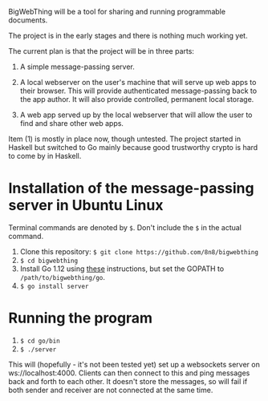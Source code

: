BigWebThing will be a tool for sharing and running programmable documents.

The project is in the early stages and there is nothing much working yet.

The current plan is that the project will be in three parts:

1. A simple message-passing server.

2. A local webserver on the user's machine that will serve up web apps to their browser. This will provide authenticated message-passing back to the app author. It will also provide controlled, permanent local storage.

3. A web app served up by the local webserver that will allow the user to find and share other web apps.

Item (1) is mostly in place now, though untested. The project started in Haskell but switched to Go mainly because good trustworthy crypto is hard to come by in Haskell. 

# Installation of the message-passing server in Ubuntu Linux

Terminal commands are denoted by ```$```. Don't include the ```$``` in the actual command.

1. Clone this repository: ```$ git clone https://github.com/8n8/bigwebthing```
2. ```$ cd bigwebthing```
3. Install Go 1.12 using [these](https://golang.org/doc/install#install) instructions, but set the GOPATH to ```/path/to/bigwebthing/go```.
4. ```$ go install server```

# Running the program

1. ```$ cd go/bin```
2. ```$ ./server```

This will (hopefully - it's not been tested yet) set up a websockets server on ws://localhost:4000. Clients can then connect to this and ping messages back and forth to each other. It doesn't store the messages, so will fail if both sender and receiver are not connected at the same time.
